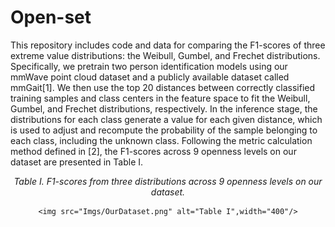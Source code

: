 # Open-set
This repository includes code and data for comparing the F1-scores of three extreme value distributions: the Weibull, Gumbel, and Frechet distributions. Specifically, we pretrain two person identification models using our mmWave point cloud dataset and a publicly available dataset called mmGait[1]. We then use the top 20 distances between correctly classified training samples and class centers in the feature space to fit the Weibull, Gumbel, and Frechet distributions, respectively. In the inference stage, the distributions for each class generate a value for each given distance, which is used to adjust and recompute the probability of the sample belonging to each class, including the unknown class. Following the metric calculation method defined in [2], the F1-scores across 9 openness levels on our dataset are presented in Table I.

<div align="center">
    <em>Table I. F1-scores from three distributions across 9 openness levels on our dataset.</em>
    
    <img src="Imgs/OurDataset.png" alt="Table I",width="400"/>
</div>
